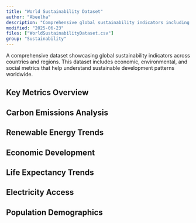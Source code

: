 ```yaml
---
title: "World Sustainability Dataset"
author: "Abeelha"
description: "Comprehensive global sustainability indicators including economic, environmental, and social metrics across countries and regions"
modified: "2025-06-23"
files: ["WorldSustainabilityDataset.csv"]
group: "Sustainability"
---
```


A comprehensive dataset showcasing global sustainability indicators across countries and regions. This dataset includes economic, environmental, and social metrics that help understand sustainable development patterns worldwide.

## Key Metrics Overview

<Table
    url="WorldSustainabilityDataset.csv"
    columns={["Country Name", "Year", "World Regions (UN SDG Definition)", "Income Classification (World Bank Definition)", "Annual production-based emissions of carbon dioxide (CO2), measured in million tonnes", "Renewable energy consumption (% of total final energy consumption) - EG.FEC.RNEW.ZS", "GDP per capita (current US$) - NY.GDP.PCAP.CD"]}
/>

## Carbon Emissions Analysis

<LineChart
    title="Carbon Emissions by Country Over Time"
    xAxis="Year"
    yAxis="Annual production-based emissions of carbon dioxide (CO2), measured in million tonnes"
    data="WorldSustainabilityDataset.csv"
/>

## Renewable Energy Trends

<LineChart
    title="Renewable Energy Consumption Patterns"
    xAxis="Year"
    yAxis="Renewable energy consumption (% of total final energy consumption) - EG.FEC.RNEW.ZS"
    data="WorldSustainabilityDataset.csv"
/>

## Economic Development

<LineChart
    title="GDP per Capita Development"
    xAxis="Year"
    yAxis="GDP per capita (current US$) - NY.GDP.PCAP.CD"
    data="WorldSustainabilityDataset.csv"
/>

## Life Expectancy Trends

<LineChart
    title="Life Expectancy by Region"
    xAxis="Year"
    yAxis="Life expectancy at birth, total (years) - SP.DYN.LE00.IN"
    data="WorldSustainabilityDataset.csv"
/>

## Electricity Access

<LineChart
    title="Access to Electricity Coverage"
    xAxis="Year"
    yAxis="Access to electricity (% of population) - EG.ELC.ACCS.ZS"
    data="WorldSustainabilityDataset.csv"
/>

## Population Demographics

<LineChart
    title="Total Population Growth"
    xAxis="Year"
    yAxis="Population, total - SP.POP.TOTL"
    data="WorldSustainabilityDataset.csv"
/>
